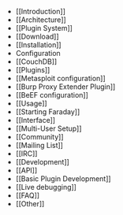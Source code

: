 * [[Introduction]]
* [[Architecture]]
* [[Plugin System]]
* [[Download]]
* [[Installation]]
* Configuration
 * [[CouchDB]]
 * [[Plugins]]
  * [[Metasploit configuration]]
  * [[Burp Proxy Extender Plugin]]
  * [[BeEF configuration]]
* [[Usage]]
 * [[Starting Faraday]]
 * [[Interface]]
 * [[Multi-User Setup]]
* [[Community]]
 * [[Mailing List]]
 * [[IRC]]
* [[Development]]
 * [[API]]
 * [[Basic Plugin Development]]
 * [[Live debugging]]
* [[FAQ]]
* [[Other]]
